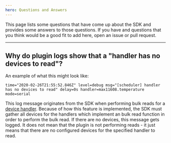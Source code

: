 ```yaml
---
hero: Questions and Answers
---
```


This page lists some questions that have come up about the SDK and provides some answers to
those questions. If you have and questions that you think would be a good fit to add here,
open an issue or pull request.

------

## Why do plugin logs show that a "handler has no devices to read"?

An example of what this might look like:

```
time="2020-02-26T21:55:52.846Z" level=debug msg="[scheduler] handler has no devices to read" delay=0s handler=max11608.temperature mode=serial
``` 

This log message originates from the SDK when performing bulk reads for a
[device handler](concepts/device_handlers.md). Because of how this feature is implemented,
the SDK must gather all devices for the handlers which implement an bulk read function in
order to perform the bulk read. If there are no devices, this message gets logged. It does
not mean that the plugin is not performing reads - it just means that there are no configured
devices for the specified handler to read.
